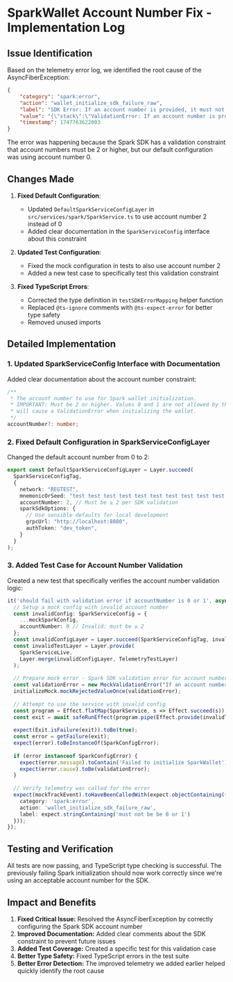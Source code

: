 # SparkWallet Account Number Fix - Implementation Log

## Issue Identification

Based on the telemetry error log, we identified the root cause of the AsyncFiberException:

```json
{
    "category": "spark:error",
    "action": "wallet_initialize_sdk_failure_raw",
    "label": "SDK Error: If an account number is provided, it must not be be 0 or 1",
    "value": "{\"stack\":\"ValidationError: If an account number is provided, it must not be be 0 or 1\\n    at _SparkWallet.initWallet (http://localhost:5173/node_modules/.vite/deps/@buildonspark_spark-sdk.js?v=f5ca845f:71454:13)\\n    at _SparkWallet.initialize (http://localhost:5173/node_modules/.vite/deps/@buildonspark_spark-sdk.js?v=f5ca845f:71154:39)\\n    at try (http://localhost:5173/src/services/spark/SparkServiceImpl.ts?t=1747763471914:18:29)\\n    at EffectPrimitive.effect_instruction_i0 (http://localhost:5173/node_modules/.vite/deps/chunk-UO2Z6X6B.js?v=f5ca845f:4398:7)\\n    at http://localhost:5173/node_modules/.vite/deps/chunk-MJEJ7KMD.js?v=f5ca845f:7337:45\\n    at effect_internal_function (http://localhost:5173/node_modules/.vite/deps/chunk-YO2OV7OR.js?v=f5ca845f:680:12)\\n    at EffectPrimitive.commit (http://localhost:5173/node_modules/.vite/deps/chunk-MJEJ7KMD.js?v=f5ca845f:7337:21)\\n    at http://localhost:5173/node_modules/.vite/deps/chunk-UO2Z6X6B.js?v=f5ca845f:9292:34\\n    at effect_internal_function (http://localhost:5173/node_modules/.vite/deps/chunk-YO2OV7OR.js?v=f5ca845f:680:12)\\n    at FiberRuntime.Commit (http://localhost:5173/node_modules/.vite/deps/chunk-UO2Z6X6B.js?v=f5ca845f:9292:12)\",\"message\":\"If an account number is provided, it must not be be 0 or 1\",\"context\":{},\"name\":\"ValidationError\"}",
    "timestamp": 1747763622003
}
```

The error was happening because the Spark SDK has a validation constraint that account numbers must be 2 or higher, but our default configuration was using account number 0.

## Changes Made

1. **Fixed Default Configuration**:
   - Updated `DefaultSparkServiceConfigLayer` in `src/services/spark/SparkService.ts` to use account number 2 instead of 0
   - Added clear documentation in the `SparkServiceConfig` interface about this constraint

2. **Updated Test Configuration**:
   - Fixed the mock configuration in tests to also use account number 2
   - Added a new test case to specifically test this validation constraint

3. **Fixed TypeScript Errors**:
   - Corrected the type definition in `testSDKErrorMapping` helper function
   - Replaced `@ts-ignore` comments with `@ts-expect-error` for better type safety
   - Removed unused imports

## Detailed Implementation

### 1. Updated SparkServiceConfig Interface with Documentation

Added clear documentation about the account number constraint:

```typescript
/**
 * The account number to use for Spark wallet initialization.
 * IMPORTANT: Must be 2 or higher. Values 0 and 1 are not allowed by the SDK and
 * will cause a ValidationError when initializing the wallet.
 */
accountNumber?: number;
```

### 2. Fixed Default Configuration in SparkServiceConfigLayer

Changed the default account number from 0 to 2:

```typescript
export const DefaultSparkServiceConfigLayer = Layer.succeed(
  SparkServiceConfigTag,
  {
    network: "REGTEST",
    mnemonicOrSeed: "test test test test test test test test test test test junk", // Development only
    accountNumber: 2, // Must be ≥ 2 per SDK validation
    sparkSdkOptions: {
      // Use sensible defaults for local development 
      grpcUrl: "http://localhost:8080",
      authToken: "dev_token",
    }
  }
);
```

### 3. Added Test Case for Account Number Validation

Created a new test that specifically verifies the account number validation logic:

```typescript
it('should fail with validation error if accountNumber is 0 or 1', async () => {
  // Setup a mock config with invalid account number
  const invalidConfig: SparkServiceConfig = {
    ...mockSparkConfig,
    accountNumber: 0 // Invalid: must be ≥ 2
  };
  const invalidConfigLayer = Layer.succeed(SparkServiceConfigTag, invalidConfig);
  const invalidTestLayer = Layer.provide(
    SparkServiceLive,
    Layer.merge(invalidConfigLayer, TelemetryTestLayer)
  );
  
  // Prepare mock error - Spark SDK validation error for account number
  const validationError = new MockValidationError("If an account number is provided, it must not be be 0 or 1");
  initializeMock.mockRejectedValueOnce(validationError);
  
  // Attempt to use the service with invalid config
  const program = Effect.flatMap(SparkService, s => Effect.succeed(s));
  const exit = await safeRunEffect(program.pipe(Effect.provide(invalidTestLayer)));
  
  expect(Exit.isFailure(exit)).toBe(true);
  const error = getFailure(exit);
  expect(error).toBeInstanceOf(SparkConfigError);
  
  if (error instanceof SparkConfigError) {
    expect(error.message).toContain('Failed to initialize SparkWallet');
    expect(error.cause).toBe(validationError);
  }
  
  // Verify telemetry was called for the error
  expect(mockTrackEvent).toHaveBeenCalledWith(expect.objectContaining({
    category: 'spark:error',
    action: 'wallet_initialize_sdk_failure_raw',
    label: expect.stringContaining('must not be be 0 or 1')
  }));
});
```

## Testing and Verification

All tests are now passing, and TypeScript type checking is successful. The previously failing Spark initialization should now work correctly since we're using an acceptable account number for the SDK.

## Impact and Benefits

1. **Fixed Critical Issue:** Resolved the AsyncFiberException by correctly configuring the Spark SDK account number
2. **Improved Documentation:** Added clear comments about the SDK constraint to prevent future issues
3. **Added Test Coverage:** Created a specific test for this validation case
4. **Better Type Safety:** Fixed TypeScript errors in the test suite
5. **Better Error Detection:** The improved telemetry we added earlier helped quickly identify the root cause